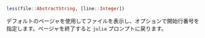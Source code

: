 ```julia
less(file::AbstractString, [line::Integer])
```

デフォルトのページャを使用してファイルを表示し、オプションで開始行番号を指定します。ページャを終了すると `julia` プロンプトに戻ります。
